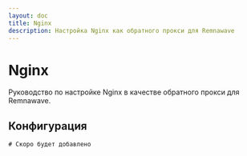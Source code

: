 ```yaml
---
layout: doc
title: Nginx
description: Настройка Nginx как обратного прокси для Remnawave
---
```


# Nginx

Руководство по настройке Nginx в качестве обратного прокси для Remnawave.

## Конфигурация

```nginx
# Скоро будет добавлено
``` 